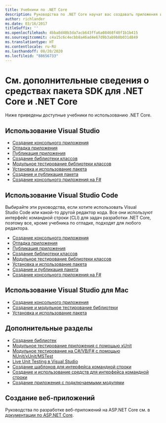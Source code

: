 ```yaml
---
title: Учебники по .NET Core
description: Руководства по .NET Core научат вас создавать приложения и библиотеки на Mac, Linux и в Windows.
author: richlander
ms.date: 03/16/2017
titleSuffix: ''
ms.openlocfilehash: 4bba8d48b3da7acb643ffa6a08468f40f1b1b415
ms.sourcegitcommit: c4a15c6c4ecbb8a46ad4e67d9b3ab9b8b031d849
ms.translationtype: HT
ms.contentlocale: ru-RU
ms.lasthandoff: 08/20/2020
ms.locfileid: "88656733"
---
```

# <a name="learn-net-core-and-the-net-core-sdk-tools-by-exploring-these-tutorials"></a>См. дополнительные сведения о средствах пакета SDK для .NET Core и .NET Core

Ниже приведены доступные учебники по использованию .NET Core.

## <a name="use-visual-studio"></a>Использование Visual Studio

- [Создание консольного приложения](with-visual-studio.md)
- [Отладка приложения](debugging-with-visual-studio.md)
- [Публикация приложения](publishing-with-visual-studio.md)
- [Создание библиотеки классов](library-with-visual-studio.md)
- [Модульное тестирование библиотеки классов](testing-library-with-visual-studio.md)
- [Установка и использование пакета](/nuget/quickstart/install-and-use-a-package-in-visual-studio)
- [Создание и публикация пакета](/nuget/quickstart/create-and-publish-a-package-using-visual-studio)
- [Создание консольного приложения на F#](../../fsharp/get-started/get-started-visual-studio.md)

## <a name="use-visual-studio-code"></a>Использование Visual Studio Code

Выбирайте эти руководства, если хотите использовать Visual Studio Code или какой-то другой редактор кода. Все они используют интерфейс командной строки (CLI) для задач разработки .NET Core, поэтому все, кроме учебника по отладке, подходят для любого редактора.

- [Создание консольного приложения](with-visual-studio-code.md)
- [Отладка приложения](debugging-with-visual-studio-code.md)
- [Публикация приложения](publishing-with-visual-studio-code.md)
- [Создание библиотеки классов](library-with-visual-studio-code.md)
- [Модульное тестирование библиотеки классов](testing-library-with-visual-studio-code.md)
- [Установка и использование пакета](/nuget/quickstart/install-and-use-a-package-using-the-dotnet-cli)
- [Создание и публикация пакета](/nuget/quickstart/create-and-publish-a-package-using-the-dotnet-cli)
- [Создание консольного приложения на F#](../../fsharp/get-started/get-started-vscode.md)

## <a name="use-visual-studio-for-mac"></a>Использование Visual Studio для Mac

- [Создание консольного приложения](with-visual-studio-mac.md)
- [Создание и модульное тестирование библиотеки](library-with-visual-studio-mac.md)
- [Установка и использование пакета](/nuget/quickstart/install-and-use-a-package-in-visual-studio-mac)

## <a name="advanced-topics"></a>Дополнительные разделы

- [Создание библиотек](libraries.md)
- [Модульное тестирование приложения с помощью xUnit](testing-with-cli.md)
- [Модульное тестирование на C#/VB/F# с помощью NUnit/xUnit/MSTest](../testing/index.md)
- [Live Unit Testing в Visual Studio](/visualstudio/test/live-unit-testing-start)
- [Создание шаблонов для интерфейса командной строки](cli-templates-create-item-template.md)
- [Создание и использование средств для интерфейса командной строки](../tools/global-tools-how-to-create.md)
- [Создание приложения с подключаемыми модулями](creating-app-with-plugin-support.md)

## <a name="create-web-apps"></a>Создание веб-приложений

Руководства по разработке веб-приложений на ASP.NET Core см. в [документации по ASP.NET Core](/aspnet/core/).
